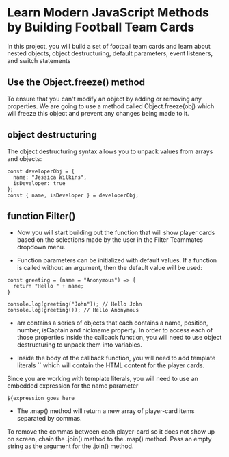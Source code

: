 # Learn Modern JavaScript Methods by Building Football Team Cards
In this project, you will build a set of football team cards and learn about nested objects, object destructuring, default parameters, event listeners, and switch statements

## Use the Object.freeze() method
To ensure that you can't modify an object by adding or removing any properties. We are going to use a method called Object.freeze(obj) which will freeze this object and prevent any changes being made to it.

## object destructuring
The object destructuring syntax allows you to unpack values from arrays and objects:

```
const developerObj = {
  name: "Jessica Wilkins",
  isDeveloper: true
};
const { name, isDeveloper } = developerObj;
```



## function Filter()
- Now you will start building out the function that will show player cards based on the selections made by the user in the Filter Teammates dropdown menu.

- Function parameters can be initialized with default values. If a function is called without an argument, then the default value will be used:

```
const greeting = (name = "Anonymous") => {
  return "Hello " + name;
} 

console.log(greeting("John")); // Hello John
console.log(greeting()); // Hello Anonymous
```

- arr contains a series of objects that each contains a name, position, number, isCaptain and nickname property. In order to access each of those properties inside the callback function, you will need to use object destructuring to unpack them into variables.

- Inside the body of the callback function, you will need to add template literals `` which will contain the HTML content for the player cards.

Since you are working with template literals, you will need to use an embedded expression for the name parameter

`${expression goes here`

- The .map() method will return a new array of player-card items separated by commas.

To remove the commas between each player-card so it does not show up on screen, chain the .join() method to the .map() method. Pass an empty string as the argument for the .join() method.